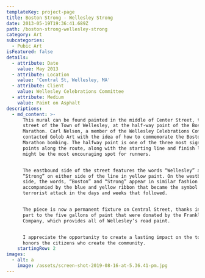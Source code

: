 ```yaml
---
templateKey: project-page
title: Boston Strong - Wellesley Strong
date: 2013-05-19T19:36:41.689Z
path: /boston-strong-wellesley-strong
category: Art
subcategories:
  - Pubic Art
isFeatured: false
details:
  - attribute: Date
    value: May 2013
  - attribute: Location
    value: 'Central St, Wellesley, MA'
  - attribute: Client
    value: Wellesley Celebrations Committee
  - attribute: Medium
    value: Paint on Asphalt
descriptions:
  - md_content: >-
      This mural can be found painted in the middle of Center Street, the main
      street of the Town of Wellesley, at the half-way point of the Boston
      Marathon. Carl Nelson, a member of the Wellesley Celebrations Committee,
      contacted Golob Art with the idea of how to commemorate the Boston
      Marathon bombing. The halfway point is one of the three most significant
      points along the route, along with the starting line and finish line. It
      might be the most encouraging spot for runners.


      The eastbound side of the street features the words “Wellesley” and
      “Strong” on either side of the line in yellow paint. On the westbound
      side, the words, “Boston” and “Strong” appear in similar fashion and are
      accompanied by the blue and yellow ribbon that became the symbol of the
      terrorist attack in the days and weeks that followed.


      The piece is now a permanent fixture on Central Street, thanks in no small
      part to the five gallons of paint that were donated by the Franklin Paint
      Company, which provides all of Wellesley’s road paint. 


      I appreciate the opportunity to create a lasting impact on the town. It
      honors the citizens who create the community.
    startingRow: 2
images:
  - alt: a
    image: /assets/screen-shot-2019-08-16-at-5.36.41-pm.jpg
---
```


